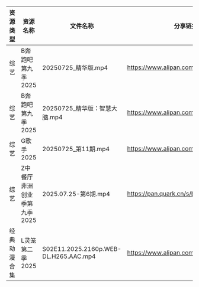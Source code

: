 | 资源类型   | 资源名称             | 文件名称                                  | 分享链接                                 | 更新时间                |
| ------ | ---------------- | ------------------------------------- | ------------------------------------ | ------------------- |
| 综艺     | B奔跑吧第九季2025      | 20250725_精华版.mp4                      | https://www.alipan.com/s/MTSVqqN5E4c | 2025-07-26 00:02:04 |
| 综艺     | B奔跑吧第九季2025      | 20250725_精华版：智慧大脑.mp4                 | https://www.alipan.com/s/MTSVqqN5E4c | 2025-07-26 00:02:04 |
| 综艺     | G歌手2025          | 20250725_第11期.mp4                     | https://www.alipan.com/s/BnAVvcGrxme | 2025-07-26 14:03:16 |
| 综艺     | Z中餐厅非洲创业季第九季2025 | 2025.07.25-第6期.mp4                    | https://pan.quark.cn/s/b593f5a4180b  | 2025-07-26 01:43:59 |
| 经典动漫合集 | L灵笼第二季2025       | S02E11.2025.2160p.WEB-DL.H265.AAC.mp4 | https://www.alipan.com/s/SDMzk82xF4L | 2025-07-26 10:02:25 |
